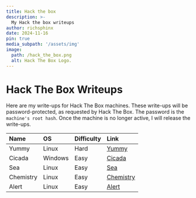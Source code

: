 ```yaml
---
title: Hack the box
description: >-
  My Hack the box writeups
author: richsphinx
date: 2024-11-16
pin: true
media_subpath: '/assets/img'
image:
  path: /hack_the_box.png
  alt: Hack The Box Logo.
---
```


# Hack The Box Writeups

Here are my write-ups for Hack The Box machines. These write-ups will be password-protected, as requested by Hack The Box. The password is the `machine's root hash`. Once the machine is no longer active, I will release the write-ups.

| Name     | OS           | Difficulty   | Link                        |
| :------- |:-------------|:------------ | :-------------------------- |
| Yummy    | Linux        | Hard         | [Yummy](/htb/yummy)         |
| Cicada   | Windows      | Easy         | [Cicada](/htb/cicada)       |
| Sea      | Linux        | Easy         | [Sea](/htb/sea)             |
| Chemistry| Linux        | Easy         | [Chemistry](/htb/chemistry) |
| Alert    | Linux        | Easy         | [Alert](/htb/alert)         |